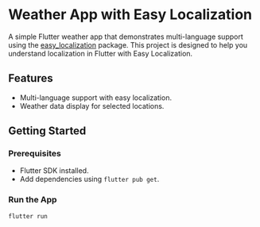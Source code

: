 # Weather App with Easy Localization

A simple Flutter weather app that demonstrates multi-language support using the [easy_localization](https://pub.dev/packages/easy_localization) package. This project is designed to help you understand localization in Flutter with Easy Localization.

## Features
- Multi-language support with easy localization.
- Weather data display for selected locations.

## Getting Started

### Prerequisites
- Flutter SDK installed.
- Add dependencies using `flutter pub get`.

### Run the App
```bash
flutter run

